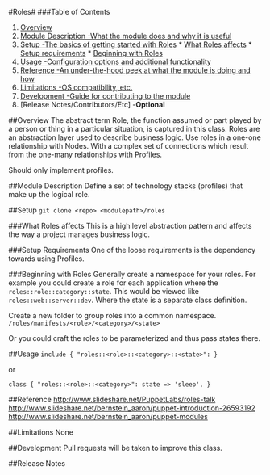 #Roles#
###Table of Contents
1. [Overview](#overview)
  2. [Module Description -What the module does and why it is useful](#module-description)
  3. [Setup -The basics of getting started with Roles](#setup)
    * [What Roles affects](#what-Roles-affects)
    * [Setup requirements](#setup-requirements)
    * [Beginning with Roles](#beginning-with-Roles)
  4. [Usage -Configuration options and additional functionality](#usage)
  5. [Reference -An under-the-hood peek at what the module is doing and how](#reference)
  5. [Limitations -OS compatibility, etc.](#limitations)
  6. [Development -Guide for contributing to the module](#development)
  7. [Release Notes/Contributors/Etc] -**Optional**

##Overview
The abstract term Role, the function assumed or part played by a person or thing
in a particular situation, is captured in this class. Roles are an abstraction
layer used to describe business logic. Use roles in a one-one relationship with
Nodes. With a complex set of connections which result from the one-many
relationships with Profiles. 

Should only implement profiles.

##Module Description
Define a set of technology stacks (profiles) that make up the logical role.

##Setup
`git clone <repo> <modulepath>/roles`

###What Roles affects
This is a high level abstraction pattern and affects the way a project manages 
business logic.

###Setup Requirements
One of the loose requirements is the dependency towards using Profiles.

###Beginning with Roles
Generally create a namespace for your roles. For example you could create a role 
for each application where the `roles::role::category::state`. This would be 
viewed like `roles::web::server::dev`. Where the state is a separate class 
definition.

Create a new folder to group roles into a common namespace.
`/roles/manifests/<role>/<category>/<state>`

Or you could craft the roles to be parameterized and thus pass states there.

##Usage
`include { "roles::<role>::<category>::<state>": }`

or 

`class { "roles::<role>::<category>":
  state => 'sleep',
}`

##Reference
http://www.slideshare.net/PuppetLabs/roles-talk
http://www.slideshare.net/bernstein_aaron/puppet-introduction-26593192
http://www.slideshare.net/bernstein_aaron/puppet-modules

##Limitations
None

##Development
Pull requests will be taken to improve this class.

##Release Notes
